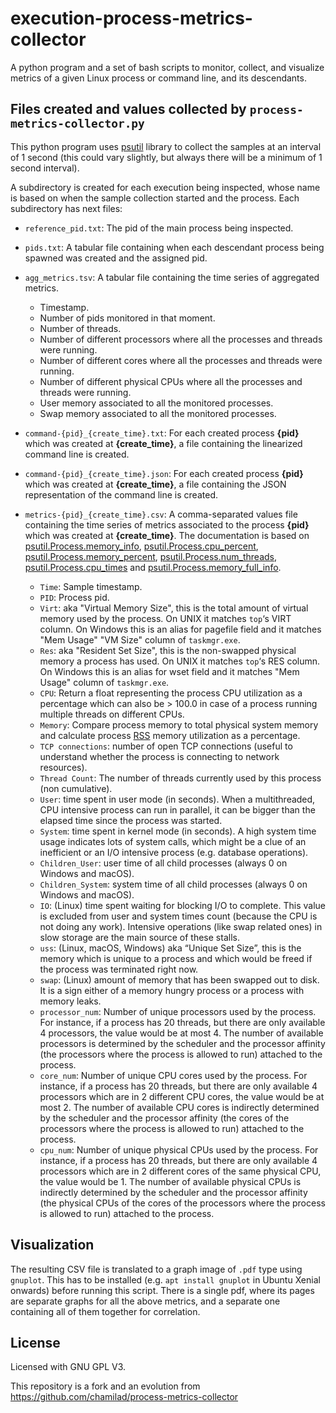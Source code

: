 # execution-process-metrics-collector
A python program and a set of bash scripts to monitor, collect, and visualize metrics of a given Linux process or command line, and its descendants.

## Files created and values collected by `process-metrics-collector.py`

This python program uses [psutil](https://github.com/giampaolo/psutil) library to collect the samples at an interval of 1 second (this could vary slightly, but always there will be a minimum of 1 second interval).

A subdirectory is created for each execution being inspected, whose name is based on when the sample collection started and the process. Each subdirectory has next files:

* `reference_pid.txt`: The pid of the main process being inspected.

* `pids.txt`: A tabular file containing when each descendant process being spawned was created and the assigned pid.

* `agg_metrics.tsv`: A tabular file containing the time series of aggregated metrics.
  * Timestamp.
  * Number of pids monitored in that moment.
  * Number of threads.
  * Number of different processors where all the processes and threads were running.
  * Number of different cores where all the processes and threads were running.
  * Number of different physical CPUs where all the processes and threads were running.
  * User memory associated to all the monitored processes.
  * Swap memory associated to all the monitored processes.

* `command-{pid}_{create_time}.txt`: For each created process **{pid}** which was created at **{create_time}**, a file containing the linearized command line is created.

* `command-{pid}_{create_time}.json`: For each created process **{pid}** which was created at **{create_time}**, a file containing the JSON representation of the command line is created.

* `metrics-{pid}_{create_time}.csv`: A comma-separated values file containing the time series of metrics associated to the process **{pid}** which was created at **{create_time}**. The documentation is based on [psutil.Process.memory_info](https://psutil.readthedocs.io/en/latest/#psutil.Process.memory_info), [psutil.Process.cpu_percent](https://psutil.readthedocs.io/en/latest/#psutil.Process.cpu_percent), [psutil.Process.memory_percent](https://psutil.readthedocs.io/en/latest/#psutil.Process.memory_percent), [psutil.Process.num_threads](https://psutil.readthedocs.io/en/latest/#psutil.Process.num_threads), [psutil.Process.cpu_times](https://psutil.readthedocs.io/en/latest/#psutil.Process.cpu_times) and [psutil.Process.memory_full_info](https://psutil.readthedocs.io/en/latest/#psutil.Process.memory_full_info).

  * `Time`: Sample timestamp.
  * `PID`: Process pid.
  * `Virt`: aka "Virtual Memory Size", this is the total amount of virtual memory used by the process. On UNIX it matches `top`‘s VIRT column. On Windows this is an alias for pagefile field and it matches "Mem Usage" "VM Size" column of `taskmgr.exe`.
  * `Res`: aka "Resident Set Size", this is the non-swapped physical memory a process has used. On UNIX it matches `top`‘s RES column. On Windows this is an alias for wset field and it matches "Mem Usage" column of `taskmgr.exe`.
  * `CPU`: Return a float representing the process CPU utilization as a percentage which can also be > 100.0 in case of a process running multiple threads on different CPUs.
  * `Memory`: Compare process memory to total physical system memory and calculate process [RSS](https://en.wikipedia.org/wiki/Resident_set_size) memory utilization as a percentage.
  * `TCP connections`: number of open TCP connections (useful to understand whether the process is connecting to network resources).
  * `Thread Count`: The number of threads currently used by this process (non cumulative).
  * `User`: time spent in user mode (in seconds). When a multithreaded, CPU intensive process can run in parallel, it can be bigger than the elapsed time since the process was started.
  * `System`: time spent in kernel mode (in seconds). A high system time usage indicates lots of system calls, which might be a clue of an inefficient or an I/O intensive process (e.g. database operations).
  * `Children_User`: user time of all child processes (always 0 on Windows and macOS).
  * `Children_System`: system time of all child processes (always 0 on Windows and macOS).
  * `IO`: (Linux) time spent waiting for blocking I/O to complete. This value is excluded from user and system times count (because the CPU is not doing any work). Intensive operations (like swap related ones) in slow storage are the main source of these stalls.
  * `uss`: (Linux, macOS, Windows) aka “Unique Set Size”, this is the memory which is unique to a process and which would be freed if the process was terminated right now.
  * `swap`: (Linux) amount of memory that has been swapped out to disk. It is a sign either of a memory hungry process or a process with memory leaks.
  * `processor_num`: Number of unique processors used by the process. For instance, if a process has 20 threads, but there are only available 4 processors, the value would be at most 4. The number of available processors is determined by the scheduler and the processor affinity (the processors where the process is allowed to run) attached to the process.
  * `core_num`: Number of unique CPU cores used by the process. For instance, if a process has 20 threads, but there are only available 4 processors which are in 2 different CPU cores, the value would be at most 2. The number of available CPU cores is indirectly determined by the scheduler and the processor affinity (the cores of the processors where the process is allowed to run) attached to the process.
  * `cpu_num`: Number of unique physical CPUs used by the process. For instance, if a process has 20 threads, but there are only available 4 processors which are in 2 different cores of the same physical CPU, the value would be 1. The number of available physical CPUs is indirectly determined by the scheduler and the processor affinity (the physical CPUs of the cores of the processors where the process is allowed to run) attached to the process.

## Visualization
The resulting CSV file is translated to a graph image of `.pdf` type using `gnuplot`. This has to be installed (e.g. `apt install gnuplot` in Ubuntu Xenial onwards) before running this script. There is a single pdf, where its pages are separate graphs for all the above metrics, and a separate one containing all of them together for correlation.

## License
Licensed with GNU GPL V3.

This repository is a fork and an evolution from https://github.com/chamilad/process-metrics-collector
